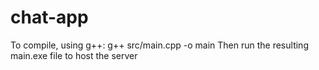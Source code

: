 # chat-app

To compile, using g++: g++ src/main.cpp -o main
Then run the resulting main.exe file to host the server